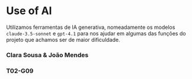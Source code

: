 # Use of AI

Utilizamos ferramentas de IA generativa, nomeadamente os modelos ```claude-3.5-sonnet``` e ```gpt-4.1``` para nos ajudar em algumas das funções do projeto que achamos ser de maior dificuldade.

### Clara Sousa & João Mendes
### T02-G09